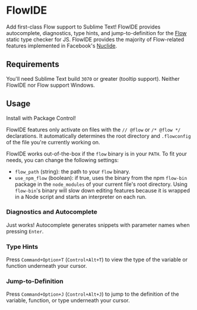 # FlowIDE

Add first-class Flow support to Sublime Text! FlowIDE provides autocomplete, diagnostics, type hints, and jump-to-definition for the [Flow](http://flowtype.org/) static type checker for JS. FlowIDE provides the majority of Flow-related features implemented in Facebook's [Nuclide](http://nuclide.io/).

## Requirements
You'll need Sublime Text build `3070` or greater (tooltip support). Neither FlowIDE nor Flow support Windows.

## Usage
Install with Package Control!

FlowIDE features only activate on files with the `// @flow` or `/* @flow */` declarations. It automatically determines the root directory and `.flowconfig` of the file you're currently working on.

FlowIDE works out-of-the-box if the `flow` binary is in your `PATH`. To fit your needs, you can change the following settings: 
- `flow_path` (string): the path to your `flow` binary.
- `use_npm_flow` (boolean): if true, uses the binary from the npm `flow-bin` package in the `node_modules` of your current file's root directory. Using `flow-bin`'s binary will slow down editing features because it is wrapped in a Node script and starts an interpreter on each run.

### Diagnostics and Autocomplete
Just works! Autocomplete generates snippets with parameter names when pressing `Enter`.

### Type Hints
Press `Command+Option+T` (`Control+Alt+T`) to view the type of the variable or function underneath your cursor.

### Jump-to-Definition
Press `Command+Option+J` (`Control+Alt+J`) to jump to the definition of the variable, function, or type underneath your cursor.
